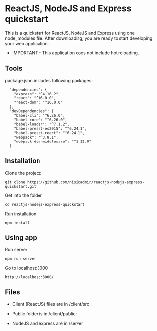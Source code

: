 # ReactJS, NodeJS and Express quickstart

This is a quickstart for ReactJS, NodeJS and Express using one node_modules file. After downloading, you are ready to start developing your web application. 

 * IMPORTANT - This application does not include hot reloading.

## Tools
package.json includes following packages:
```
  "dependencies": {
    "express": "^4.16.2",
    "react": "^16.0.0",
    "react-dom": "^16.0.0"
  },
  "devDependencies": {
    "babel-cli": "^6.26.0",
    "babel-core": "^6.26.0",
    "babel-loader": "^7.1.2",
    "babel-preset-es2015": "^6.24.1",
    "babel-preset-react": "^6.24.1",
    "webpack": "^3.8.1",
    "webpack-dev-middleware": "^1.12.0"
  }
```

## Installation
Clone the project:
```
git clone https://github.com/nisicadmir/reactjs-nodejs-express-quickstart.git
```
Get into the folder
```
cd reactjs-nodejs-express-quickstart
```
Run installation
```
npm install
```

## Using app
Run server
```
npm run server
```
Go to localhost:3000
```
http://localhost:3000/
```
## Files
- Client (ReactJS) files are in /client/src

- Public folder is in /client/public:


- NodeJS and express are in /server